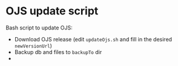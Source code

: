 # OJS update script
Bash script to update OJS:
- Download OJS release (edit `updateOjs.sh` and fill in the desired `newVersionUrl`)
- Backup db and files to `backupTo` dir
- 


